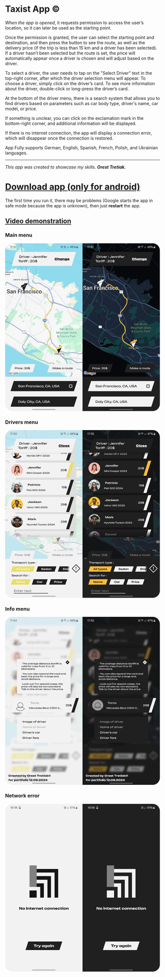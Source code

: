 # Taxist App ©

_When the app is opened_, it requests permission to access the user’s location, so it can later be used as the starting point.

Once the permission is granted, the user can select the starting point and destination, and then press the button to see the route, as well as the delivery price (if the trip is less than 15 km and a driver has been selected). If a driver hasn’t been selected but the route is set, the price will automatically appear once a driver is chosen and will adjust based on the driver.

To select a driver, the user needs to tap on the "Select Driver" text in the top-right corner, after which the driver selection menu will appear. To choose a driver, simply click on the driver’s card. To see more information about the driver, double-click or long-press the driver’s card.

At the bottom of the driver menu, there is a search system that allows you to find drivers based on parameters such as car body type, driver's name, car model, or price.

If something is unclear, you can click on the exclamation mark in the bottom-right corner, and additional information will be displayed.

If there is no internet connection, the app will display a connection error, which will disappear once the connection is restored.

App Fully supports German, English, Spanish, French, Polish, and Ukrainian languages.

________________________


_This app was created to showcase my skills._
**_Orest Tretiak._**

# [Download app (only for android)](https://drive.google.com/file/d/1SSOPou_SHYa817k666PVwBdlWqPcDThR/view?usp=drive_link)
The first time you run it, there may be problems (Google starts the app in safe mode because the app is unknown), then just **restart** the app.

## [Video demonstration](https://www.youtube.com/watch?v=kHWMUHJNE88)

### Main menu
![Main Image](https://github.com/Tretiakk/Taxist/blob/main/Main.png)

### Drivers menu
![Main Image](https://github.com/Tretiakk/Taxist/blob/main/DriverList.png)

### Info menu
![Main Image](https://github.com/Tretiakk/Taxist/blob/main/Info.png)

### Network error
![Main Image](https://github.com/Tretiakk/Taxist/blob/main/Network.png)

